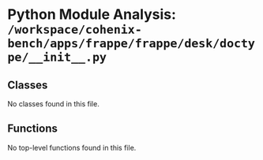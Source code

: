 # Python Module Analysis: `/workspace/cohenix-bench/apps/frappe/frappe/desk/doctype/__init__.py`

## Classes

No classes found in this file.


## Functions

No top-level functions found in this file.
